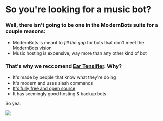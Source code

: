 # So you're looking for a music bot?

### Well, there isn't going to be one in the ModernBots suite for a couple reasons:
- ModernBots is meant to *fill the gap* for bots that don't meet the ModernBots vision
- Music hosting is expensive, way more than any other kind of bot

### That's why we reccomend [Ear Tensifier](https://eartensifier.net/). Why?
- It's made by people that know what they're doing
- It's modern and uses slash commands
- [It's fully free and open source](https://github.com/Tetracyl/eartensifier)
- It has seemingly good hosting & backup bots

So yea.


[![](https://shields.io/badge/Check_out-Ear_Tensifier-F494A3?logo=discord&style=for-the-badge&logoColor=F494A3)](https://eartensifier.net)
